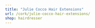 ```yaml
---
title: "Julie Cocco Hair Extensions"
url: /cork/julie-cocco-hair-extensions/
shop: hairdresser
---
```

